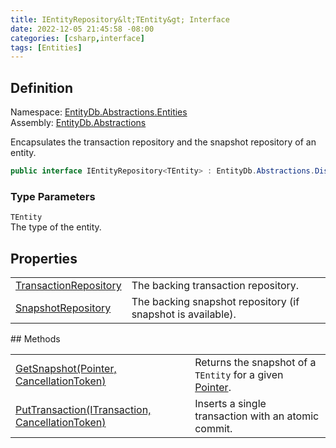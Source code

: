 ```yaml
---
title: IEntityRepository&lt;TEntity&gt; Interface
date: 2022-12-05 21:45:58 -08:00
categories: [csharp,interface]
tags: [Entities]
---
```


## Definition
Namespace: <a href='/posts/csharp.namespace.entitydb.abstractions.entities/'>EntityDb.Abstractions.Entities</a><br />
Assembly: <a href='/posts/csharp.assembly.entitydb.abstractions/'>EntityDb.Abstractions</a><br />

Encapsulates the transaction repository and the snapshot repository of an entity.

```cs
public interface IEntityRepository<TEntity> : EntityDb.Abstractions.Disposables.IDisposableResource, System.IDisposable, System.IAsyncDisposable
```
### Type Parameters
`TEntity`<br />The type of the entity.
## Properties
<table><tr><td><!--/posts/csharp.notimplemented.entitydb.abstractions.entities.ientityrepository-1.transactionrepository/--><a href='#'>TransactionRepository</a></td><td>
The backing transaction repository.
</td></tr><tr><td><!--/posts/csharp.notimplemented.entitydb.abstractions.entities.ientityrepository-1.snapshotrepository/--><a href='#'>SnapshotRepository</a></td><td>
The backing snapshot repository (if snapshot is available).
</td></tr></table>
## Methods
<table><tr><td><!--/posts/csharp.notimplemented.entitydb.abstractions.entities.ientityrepository-1.getsnapshot/--><a href='#'>GetSnapshot(Pointer, CancellationToken)</a></td><td>
Returns the snapshot of a <code class='language-plaintext highlighter-rouge'>TEntity</code> for a given <a href='/posts/csharp.struct.entitydb.abstractions.valueobjects.pointer/'>Pointer</a>.
</td></tr><tr><td><!--/posts/csharp.notimplemented.entitydb.abstractions.entities.ientityrepository-1.puttransaction/--><a href='#'>PutTransaction(ITransaction, CancellationToken)</a></td><td>
Inserts a single transaction with an atomic commit.
</td></tr></table>
